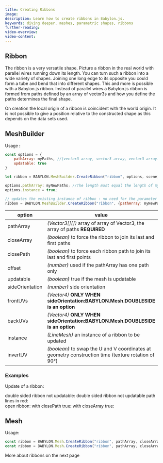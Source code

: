 ```yaml
---
title: Creating Ribbons
image:
description: Learn how to create ribbons in Babylon.js.
keywords: diving deeper, meshes, parametric shapes, ribbons
further-reading:
video-overview:
video-content:
---
```


## Ribbon

The ribbon is a very versatile shape. Picture a ribbon in the real world with parallel wires running down its length. You can turn such a ribbon into a wide variety of shapes. Joining one long edge to its opposite you could form a tube and bend that into different shapes. This and more is possible with a Babylon.js ribbon. Instead of parallel wires a Babylon.js ribbon is formed from paths defined by an array of vector3s and how you define the paths determines the final shape.

On creation the local origin of a ribbon is coincident with the world origin. It is not possible to give a position relative to the constructed shape as this depends on the data sets used.

## MeshBuilder

Usage :

```javascript
const options = {
    pathArray: myPaths, //[vector3 array, vector3 array, vector3 array......]
    updatable: true
}

let ribbon = BABYLON.MeshBuilder.CreateRibbon("ribbon", options, scene); //scene is optional and defaults to the current scene

options.pathArray: myNewPaths; //The length must equal the length of myPaths and myNewPaths[i].length === myPaths[i] for all i
options.instance = true;

// updates the existing instance of ribbon : no need for the parameter scene
ribbon = BABYLON.MeshBuilder.CreateRibbon("ribbon", {pathArray: myNewPath, instance: ribbon});
```

| option          | value                                                                                               | default value        |
| --------------- | --------------------------------------------------------------------------------------------------- | -------------------- |
| pathArray       | _(Vector3[][])_ array of array of Vector3, the array of paths **REQUIRED**                          |
| closeArray      | _(boolean)_ to force the ribbon to join its last and first paths                                    | false                |
| closePath       | _(boolean)_ to force each ribbon path to join its last and first points                             | false                |
| offset          | _(number)_ used if the pathArray has one path only                                                  | half the path length |
| updatable       | _(boolean)_ true if the mesh is updatable                                                           | false                |
| sideOrientation | _(number)_ side orientation                                                                         | DEFAULTSIDE          |
| frontUVs        | _(Vector4)_ **ONLY WHEN sideOrientation:BABYLON.Mesh.DOUBLESIDE is an option**                      | Vector4(0,0, 1,1)    |
| backUVs         | _(Vector4)_ **ONLY WHEN sideOrientation:BABYLON.Mesh.DOUBLESIDE is an option**                      | Vector4(0,0, 1,1)    |
| instance        | _(LineMesh)_ an instance of a ribbon to be updated                                                  | null                 |
| invertUV        | _(boolean)_ to swap the U and V coordinates at geometry construction time (texture rotation of 90°) | false                |

### Examples

Update of a ribbon: <Playground id="#F6JW5W#5" title="Updating a Ribbon" description="Simple example of updating a ribbon."/>

double sided ribbon not updatable: <Playground id="#F6JW5W#6" title="Create a Non Updatable Double Sided Ribbon" description="Simple example of creating a non updatable double sided ribbon."/>
double sided ribbon not updatable path lines in red: <Playground id="#F6JW5W#7" title="Create a Non Updatable Double Sided Ribbon With Red Path Lines" description="Simple example of creating a non updatable double sided ribbon with red path lines."/>  
open ribbon: <Playground id="#F6JW5W#8" title="Create An Open Ribbon" description="Simple example of creating an open ribbon."/>
with closePath true: <Playground id="#F6JW5W#9" title="Create a Ribbon with closePath = True" description="Simple example of creating a ribbon with closePath set to true."/>
with closeArray true: <Playground id="#F6JW5W#10" title="Create a Ribbon with closeArray = True" description="Simple example of creating a ribbon with closeArray set to true."/>

## Mesh

Usage:

```javascript
const ribbon = BABYLON.Mesh.CreateRibbon("ribbon", pathArray, closeArray, closePath, offset, scene);
const ribbon = BABYLON.Mesh.CreateRibbon("ribbon", pathArray, closeArray, closePath, offset, scene, updatable, sideOrientation, instance); //optional parameters after scene
```

More about ribbons on the next page
